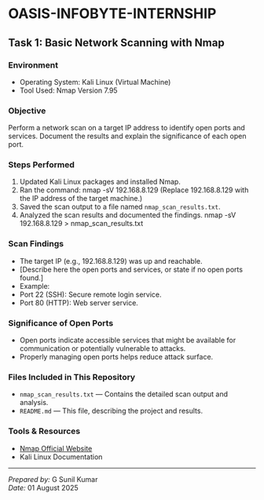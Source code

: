 # OASIS-INFOBYTE-INTERNSHIP  
## Task 1: Basic Network Scanning with Nmap  

### Environment  
- Operating System: Kali Linux (Virtual Machine)  
- Tool Used: Nmap Version 7.95  

### Objective  
Perform a network scan on a target IP address to identify open ports and services. Document the results and explain the significance of each open port.

### Steps Performed  
1. Updated Kali Linux packages and installed Nmap.  
2. Ran the command: nmap -sV 192.168.8.129
(Replace 192.168.8.129 with the IP address of the target machine.)  
3. Saved the scan output to a file named `nmap_scan_results.txt`.  
4. Analyzed the scan results and documented the findings.
nmap -sV 192.168.8.129 > nmap_scan_results.txt

### Scan Findings  
- The target IP (e.g., 192.168.8.129) was up and reachable.  
- [Describe here the open ports and services, or state if no open ports found.]  
- Example:  
- Port 22 (SSH): Secure remote login service.  
- Port 80 (HTTP): Web server service.

### Significance of Open Ports  
- Open ports indicate accessible services that might be available for communication or potentially vulnerable to attacks.  
- Properly managing open ports helps reduce attack surface.

### Files Included in This Repository  
- `nmap_scan_results.txt` — Contains the detailed scan output and analysis.  
- `README.md` — This file, describing the project and results.

### Tools & Resources  
- [Nmap Official Website](https://nmap.org)  
- Kali Linux Documentation  

---

*Prepared by:* G Sunil Kumar  
*Date:* 01 August 2025  
